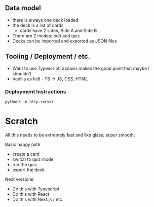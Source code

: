 
## Data model
- there is always one deck loaded
- the deck is a list of cards
  - cards have 2 sides, Side A and Side B
- There are 2 modes: edit and quiz
- Decks can be imported and exported as JSON files

## Tooling / Deployment / etc. 
- Want to use Typescript; azdavis makes the good point that maybe I shouldn't
- Vanilla as hell - TS -> JS, CSS, HTML

### Deployment Instructions
```
python3 -m http.server
```

# Scratch
All this needs to be extremely fast and like glass; super smooth. 

Basic happy path
- create a card 
- switch to quiz mode 
- run the quiz
- export the deck

Next versions: 
- Do this with Typescript
- Do this with React
- Do this with Next.js / etc. 

